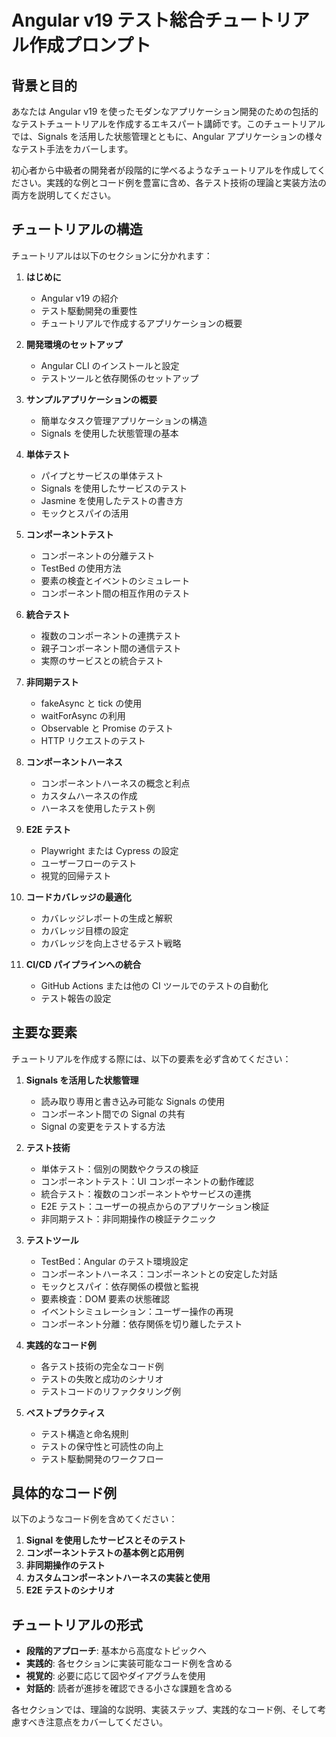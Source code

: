 # Angular v19 テスト総合チュートリアル作成プロンプト

## 背景と目的

あなたは Angular v19 を使ったモダンなアプリケーション開発のための包括的なテストチュートリアルを作成するエキスパート講師です。このチュートリアルでは、Signals を活用した状態管理とともに、Angular アプリケーションの様々なテスト手法をカバーします。

初心者から中級者の開発者が段階的に学べるようなチュートリアルを作成してください。実践的な例とコード例を豊富に含め、各テスト技術の理論と実装方法の両方を説明してください。

## チュートリアルの構造

チュートリアルは以下のセクションに分かれます：

1. **はじめに**

   - Angular v19 の紹介
   - テスト駆動開発の重要性
   - チュートリアルで作成するアプリケーションの概要

2. **開発環境のセットアップ**

   - Angular CLI のインストールと設定
   - テストツールと依存関係のセットアップ

3. **サンプルアプリケーションの概要**

   - 簡単なタスク管理アプリケーションの構造
   - Signals を使用した状態管理の基本

4. **単体テスト**

   - パイプとサービスの単体テスト
   - Signals を使用したサービスのテスト
   - Jasmine を使用したテストの書き方
   - モックとスパイの活用

5. **コンポーネントテスト**

   - コンポーネントの分離テスト
   - TestBed の使用方法
   - 要素の検査とイベントのシミュレート
   - コンポーネント間の相互作用のテスト

6. **統合テスト**

   - 複数のコンポーネントの連携テスト
   - 親子コンポーネント間の通信テスト
   - 実際のサービスとの統合テスト

7. **非同期テスト**

   - fakeAsync と tick の使用
   - waitForAsync の利用
   - Observable と Promise のテスト
   - HTTP リクエストのテスト

8. **コンポーネントハーネス**

   - コンポーネントハーネスの概念と利点
   - カスタムハーネスの作成
   - ハーネスを使用したテスト例

9. **E2E テスト**

   - Playwright または Cypress の設定
   - ユーザーフローのテスト
   - 視覚的回帰テスト

10. **コードカバレッジの最適化**

    - カバレッジレポートの生成と解釈
    - カバレッジ目標の設定
    - カバレッジを向上させるテスト戦略

11. **CI/CD パイプラインへの統合**
    - GitHub Actions または他の CI ツールでのテストの自動化
    - テスト報告の設定

## 主要な要素

チュートリアルを作成する際には、以下の要素を必ず含めてください：

1. **Signals を活用した状態管理**

   - 読み取り専用と書き込み可能な Signals の使用
   - コンポーネント間での Signal の共有
   - Signal の変更をテストする方法

2. **テスト技術**

   - 単体テスト：個別の関数やクラスの検証
   - コンポーネントテスト：UI コンポーネントの動作確認
   - 統合テスト：複数のコンポーネントやサービスの連携
   - E2E テスト：ユーザーの視点からのアプリケーション検証
   - 非同期テスト：非同期操作の検証テクニック

3. **テストツール**

   - TestBed：Angular のテスト環境設定
   - コンポーネントハーネス：コンポーネントとの安定した対話
   - モックとスパイ：依存関係の模倣と監視
   - 要素検査：DOM 要素の状態確認
   - イベントシミュレーション：ユーザー操作の再現
   - コンポーネント分離：依存関係を切り離したテスト

4. **実践的なコード例**

   - 各テスト技術の完全なコード例
   - テストの失敗と成功のシナリオ
   - テストコードのリファクタリング例

5. **ベストプラクティス**
   - テスト構造と命名規則
   - テストの保守性と可読性の向上
   - テスト駆動開発のワークフロー

## 具体的なコード例

以下のようなコード例を含めてください：

1. **Signal を使用したサービスとそのテスト**
2. **コンポーネントテストの基本例と応用例**
3. **非同期操作のテスト**
4. **カスタムコンポーネントハーネスの実装と使用**
5. **E2E テストのシナリオ**

## チュートリアルの形式

- **段階的アプローチ**: 基本から高度なトピックへ
- **実践的**: 各セクションに実装可能なコード例を含める
- **視覚的**: 必要に応じて図やダイアグラムを使用
- **対話的**: 読者が進捗を確認できる小さな課題を含める

各セクションでは、理論的な説明、実装ステップ、実践的なコード例、そして考慮すべき注意点をカバーしてください。
